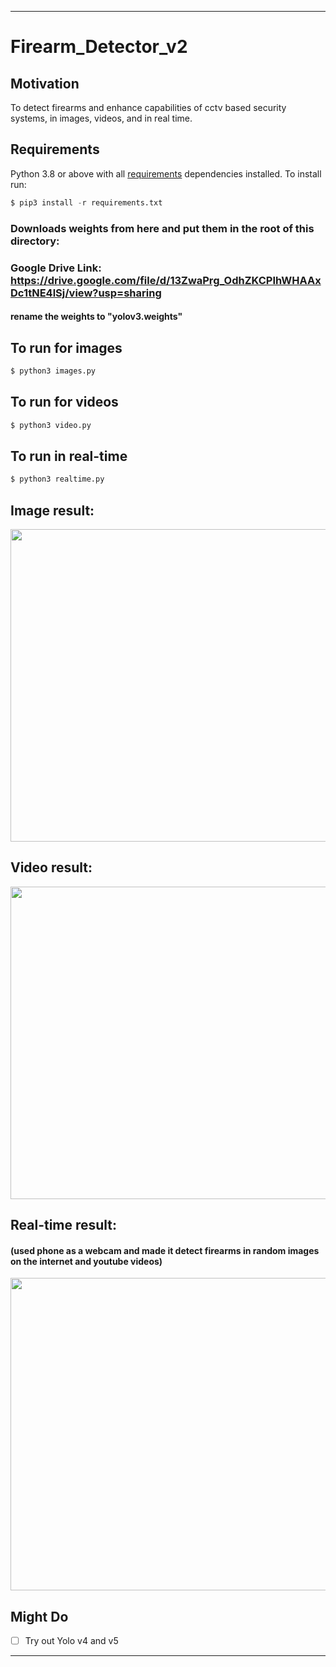 ---
# Firearm_Detector_v2

## Motivation
To detect firearms and enhance capabilities of cctv based security systems, in images, videos, and in real time.

## Requirements
Python 3.8 or above with all [requirements](requirements.txt) dependencies installed. To install run:
```python
$ pip3 install -r requirements.txt
```
### Downloads weights from here and put them in the root of this directory: 
### Google Drive Link: https://drive.google.com/file/d/13ZwaPrg_OdhZKCPIhWHAAxDc1tNE4lSj/view?usp=sharing
#### rename the weights to "yolov3.weights"


## To run for images
```python
$ python3 images.py
```
## To run for videos
```python
$ python3 video.py
```
## To run in real-time
```python
$ python3 realtime.py
```

## Image result:

<img src="https://user-images.githubusercontent.com/52780573/106359838-161aaf80-633b-11eb-975e-78ff7f5871cd.png" data-canonical-src="" width="800" height="500" />

## Video result:

<img src="https://user-images.githubusercontent.com/52780573/106359839-187d0980-633b-11eb-9d0a-a4260c30f383.gif" data-canonical-src="" width="800" height="500" />

## Real-time result:

#### (used phone as a webcam and made it detect firearms in random images on the internet and youtube videos)

<img src="https://user-images.githubusercontent.com/52780573/106359872-511ce300-633b-11eb-9c7a-b8024d2203c5.gif" data-canonical-src="" width="800" height="500" />

## Might Do
- [ ] Try out Yolo v4 and v5
----

